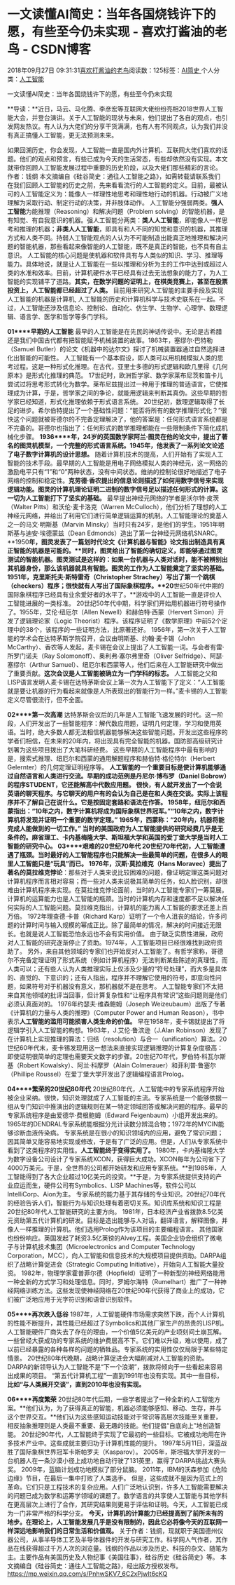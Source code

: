 
# 一文读懂AI简史：当年各国烧钱许下的愿，有些至今仍未实现 - 喜欢打酱油的老鸟 - CSDN博客


2018年09月27日 09:31:31[喜欢打酱油的老鸟](https://me.csdn.net/weixin_42137700)阅读数：125标签：[AI简史																](https://so.csdn.net/so/search/s.do?q=AI简史&t=blog)个人分类：[人工智能																](https://blog.csdn.net/weixin_42137700/article/category/7820233)


一文读懂AI简史：当年各国烧钱许下的愿，有些至今仍未实现

**导读：**近日，马云、马化腾、李彦宏等互联网大佬纷纷亮相2018世界人工智能大会，并登台演讲。关于人工智能的现状与未来，他们提出了各自的观点，也引发网友热议。有人认为大佬们的分享干货满满，也有人有不同观点，认为我们并没有真正搞懂人工智能，更无法预测未来。

如果回溯历史，你会发现，人工智能一直是国内外计算机、互联网大佬们喜欢的话题。他们的观点和预言，有些已成为今天的生活常态，有些却依然没有实现。本文就带你回顾人工智能发展过程中重要的历史阶段，以及大佬们那些精彩的言论。
作者：钱纲
本文摘编自《硅谷简史：通往人工智能之路》，如需转载请联系我们
在我们回顾人工智能的历史之前，先来看看流行的人工智能的定义。目前，最被认可的人工智能定义为：能像人一样理性地思考和理性地行动的机器。行动被广义地理解为采取行动、制定行动的决策，并非肢体动作。
人工智能分强弱两类。**强人工智能**为能推理（Reasoning）和解决问题（Problem solving）的智能机器，是有知觉、有自我意识的机器。强人工智能分两类：**类人人工智能**，即能像人一样思考和推理的机器；**非类人人工智能**，即具有和人不同的知觉和意识的机器，其推理方式和人类不同。持弱人工智能观点的人认为不可能制造出能真正地推理和解决问题的智能机器，那些看起来像智能的人工智能，既不是真正的智能，也不具有自主意识。
人工智能的核心问题是使机器和软件具有与人类似的知识、学习、推理等能力。具体地说，就是让人工智能在一些以推理和分析为主的工作中达到或超过人类的水准和效率。目前，计算机硬件水平已经具有过去无法想象的能力了，为人工智能的实现铺平了道路。**其实，在数学问题的证明上，在棋类竞赛上，甚至在股票投资上，人工智能都已经超过了人类。**
目前用来研究人工智能的主要手段及实现人工智能的机器是计算机, 人工智能的历史和计算机科学与技术史联系在一起。不过，人工智能还涉及信息论、控制论、自动化、仿生学、生物学、心理学、数理逻辑、语言学、医学和哲学等多门学科。

**01****早期的人工智能**
最早的人工智能是在先民的神话传说中。无论是古希腊还是我们中国古代都有把智能赋予机械装置的故事。1863年，塞缪尔·巴特勒（Samuel Butler）的论文《机器中的达尔文》探讨了机械装置器通过自然选择进化出智能的可能性。
人工智能有一个基本假设，即人类可以用机械模拟人类的思考过程。这是一种形式化推理。在古代，亚里士多德的形式逻辑和欧几里得《几何原本》是形式化推理的典范。
17世纪时，欧洲哲学家、数学家莱布尼茨和笛卡儿尝试过将思考形式转化为数学。莱布尼兹提出过一种用于推理的普适语言，它使推理成为计算，于是，哲学家之间的争论，就能用逻辑来判断其真伪。这些早期的哲学家已经知道，形式化推理依赖于形式语言系统。
20世纪初，数理逻辑取得了长足的进步。希尔伯特提出了一个基础性问题：“能否将所有的数学推理形式化？”很快这个问题就被哥德尔的不完备定理解决了，他的答案是：任何形式语言系统都是不完备的。哥德尔也指出了：任何形式的数学推理都能在一些限制条件下简化成机械化步骤。
**1936****年，24岁的英国数学家阿兰·图灵在他的论文中，提出了著名的图灵机模型，一个完整的形式语言系统。1945年，他发表了一系列论文论述了电子数字计算机的设计思想。**
随着计算机技术的提高，人们开始有了实现人工智能的技术手段。最早期的人工智能是用电子网络模拟人类的神经元，这一网络的激励电平只有“1”和“0”两种状态，没有中间状态。维纳的控制论很好地描述了电子网络的控制和稳定性。**克劳德·香农提出的信息论则描述了如何用数字信号来实现逻辑功能。图灵的计算机理论证明二进制的数字信号足以描述任何形式的计算。这一切为人工智能打下了坚实的基础。**
最早提出神经元网络的学者是沃尔特·皮茨（Walter Pitts）和沃伦·麦卡洛克（Warren McCulloch），他们分析了理想的人工神经元网络，并给出了利用它们进行简单逻辑运算的机制。人工智能理论的奠基人之一的马文·明斯基（Marvin Minsky）当时只有24岁，是他们的学生。1951年明斯基与迪安·埃德蒙兹（Dean Edmonds）造出了第一台神经元网络机SNARC。
**1950****年，图灵发表了一篇划时代论文《计算机器与智能》论文指出制造具有真正智能的机器是可能的。**同时，图灵给出了智能的确切定义，即能够通过图灵测试的智能机器。**图灵测试**是这样的：如果一台机器与人类对话时，能不被辨别出其机器身份，那么该机器就具有智能。图灵的工作为人工智能奠定了坚实的基础。
1951年，克里斯托夫·斯特雷奇（Christopher Strachey）写出了第一个跳棋（checkers）程序；很快就有人写出了国际象棋程序。**20****世纪50年代中期的国际象棋程序已经具有业余爱好者的水平了。**游戏中的人工智能一直是评价人工智能进展的一类标准。
20世纪50年代中期，科学家们开始用机器进行符号操作了。1955年，艾伦·纽厄尔（Allen Newell）和赫伯特·西蒙（Hervert Simon）开发了逻辑理论家（Logic Theorist）程序。该程序证明了《数学原理》中前52个定理中的38个，该程序的一些证明方法，比原著还好。
1956年，第一次关于人工智能的学术会在达特茅斯学院召开，会议由明斯基、约翰·麦卡锡（John McCarthy）、香农等人发起，麦卡锡在会议上提出了人工智能一词。与会者有雷·所罗门诺夫（Ray Solomonoff）、奥利弗·塞尔弗里奇（Oliver Selfridge）、阿瑟·塞缪尔（Arthur Samuel）、纽厄尔和西蒙等人，他们后来在人工智能研究中做出了重要贡献。**这次会议是人工智能被确立为一门学科的标志。**
人工智能之父和LISP语言发明人麦卡锡在达特茅斯会议上第一次为人工智能下了定义：“人工智能就是要让机器的行为看起来就像是人所表现出的智能行为一样。”麦卡锡的人工智能定义尽管很流行，但不全面。

**02****第一次高潮**
达特茅斯会议后的几年是人工智能飞速发展的时代。这一阶段，人们开发出了一些智能程序：解代数应用题，证明几何定理，学习和使用英语。当时，绝大多数人都无法相信机器能够解决这些智能问题。开发出这些程序的学者们相信，在未来的20年内，将出现具有完全智能的机器。国防部高级研究计划署为这些项目拨出了大笔科研经费。
这些早期的人工智能程序中最有影响的是，搜索式推理、纽厄尔和西蒙的通用解题程序和赫伯特·格伦特尔（Herbert Gelernter）的几何定理证明程序等。
**人工智能的一个重要目标是使计算机能够通过自然语言和人类进行交流。**早期的成功范例是丹尼尔·博布罗（Daniel Bobrow）的程序STUDENT，它还能解高中代数应用题。
很快，有人就开发出了一个会说英语的聊天程序。与它聊天的用户有的会认为自己是在和人类在交谈。实际上该程序并不了解自己在说什么。它是按固定套路和语法在作答。
1958年，纽厄尔和西蒙指出：“10年之内，数字计算机将成为国际象棋世界冠军。”“10年之内，数字计算机将发现并证明一个重要的数学定理。”
1965年，西蒙称：“20年内，机器将能完成人能做到的一切工作。”
当时的美国政府为人工智能提供的研究经费几乎是无条件的。麻省理工、卡内基梅隆大学、斯坦福大学和英国的爱丁堡大学是当时人工智能的研究中心。
**03****艰难的20世纪70年代**
20世纪70年代初，人工智能遭遇了瓶颈。当时最好的人工智能程序也只能解决一些最简单的问题，在很多人的眼里人工智能只是“玩具”而已。
1976年，汉斯·莫拉维克（Hans Moravec）提出了著名的**莫拉维克悖论**：那些对于人类来说比较困难的问题，像证明定理这类问题对计算机程序而言相对容易；而一些对人类来说极其简单的任务，如人脸识别，却很难由计算机程序来实现。在莫拉维克悖论面前，当时的人工智能专家们一筹莫展。
计算机的运算能力也是人工智能的瓶颈。当时的计算机内存和速度都不足以解决任何实际的人工智能问题。莫拉维克指出，计算机的能力离人工智能的要求还差上百万倍。
1972年理查德·卡普（Richard Karp）证明了一个令人沮丧的结论，许多问题的计算时间与输入规模的幂成正比。除了最简单的情况，解决的时间接近无限长。也就是说人工智能恐怕永远也不会有实用价值。
由于缺乏实质性进展，政府对人工智能的研究逐渐停止了资助。1974年，人工智能项目已经很难找到政府资助了。
另外，来自其他领域的专家们也开始反对人工智能了。有哲学家称，哥德尔不完备定理证明了形式系统（例如计算机程序）无法判断某些陈述的真理性，而人类可以；还有些人认为人类推理实际上仅涉及少量的“符号处理”，而大多是具体的、直觉的、下意识的；还有人指出，程序并不理解它使用的符号，即意向性问题，如果符号对于机器没有意义，那机器就不是在思考。
人工智能专家们不太把来自其他领域的批评当回事，但计算复杂性和“让程序具有常识”这些问题则是他们必须认真面对的。
1976年约瑟夫·维森鲍姆（Joseph Weizeubaum）出版了专著《计算机的力量与人类的推理》（Computer Power and Human Reason），书中表示**人工智能的滥用可能损害人类生命的价值。**
早在1958年，麦卡锡就提出了将逻辑学引入人工智能的构想。1963年，J.艾伦·鲁滨逊（J.Alan Robinson）发现了在计算机上实现推理的算法：归结（resolution）与合一（unification）算法。20世纪60年代末，麦卡锡发现用这一想法来直接实现逻辑推理的计算复杂度极高：即使证明很简单的定理也需要天文数字的步骤。20世纪70年代，罗伯特·科瓦尔斯基（Robert Kowalsky）、阿兰·科摩罗（Alain Colmerauer）和菲利普·鲁塞尔（Phillipe Roussel）在爱丁堡大学开发出了逻辑编程语言Prolog。

**04****繁荣的20世纪80年代**
20世纪80年代，人工智能中的专家系统程序开始被企业采纳。很快，知识处理就成了人工智能的主流。专家系统是一个能够依据一组从专门知识中推演出的逻辑规则在某一特定领域回答或解决问题的程序。最早的专家系统程序是由爱德华·费根鲍姆（Edward Feigenbaum）小组开发出来的。1965年的DENDRAL专家系统能根据分光计读数分辨混合物；1972年的MYCIN能够诊断血液传染病。
专家系统是在很小的知识领域内的应用，避免了常识问题；因其简单又能容易地实现或修改，于是有了广泛的应用。但是，人们从专家系统中看到了这类程序的实用性。**人工智能终于变得实用了。**
1980年，卡内基梅隆大学为数字设备公司设计了专家系统XCON，获得巨大成功。XCON每年为公司省下了4000万美元。于是，全世界的公司都开始研发和应用专家系统。**到1985年，人工智能得到了各大企业超过10亿美元的投资。**于是，为专家系统提供支持的产业应运而生，硬件公司有Symbolics、LISP Machines等，软件公司以IntelliCorp、Aion为主。
专家系统的能力基于其存储的专业知识。20世纪70年代的经验告诉人们，智能行为与知识处理有着密切关系。知识库系统和知识工程是20世纪80年代人工智能研究的主要方向。
1981年，日本经济产业省拨款8.5亿美元资助第五代计算机的研发。目标是造出能够与人对话，翻译语言，解释图像，并像人一样推理的计算机。他们选用Prolog作为该项目的主要编程语言。
其他国家也纷纷响应。英国发起了耗资3.5亿英镑的Alvey工程。美国企业协会组织了微电子与计算机技术集团（Microelectronics and Computer Technology Corporation，MCC），向人工智能和信息技术的大规模项目提供资助。DARPA组织了战略计算促进会（Strategic Computing Initiative），开始向人工智能大量投资。
1982年，物理学家霍普菲尔德（Hopfield）证明了一种新型的神经网络能用一种全新的方式学习和处理信息。同时，罗姆尔海特（Rumelhart）推广了一种神经网络训练方法。这些发现使神经网络在20世纪90年代获得了商业上的成功，它们被广泛地应用于光字符识别和语音识别软件。

**05****再次跌入低谷**
1987年，人工智能硬件市场需求突然下跌，而个人计算机的性能不断提升，其性能已经超过了Symbolics和其他厂家生产的昂贵的LISP机。人工智能硬件厂商失去了存在的理由，一个价值5亿美元的产业顷刻间土崩瓦解。
一些曾经大获成功的专家系统的维护费居高不下。它们难以升级，难以使用，成了以前已经暴露的各种各样的问题的牺牲品。专家系统的实用性仅仅局限于某些特定情景。
20世纪80年代晚期，战略计算促进会大幅削减对人工智能的资助。DARPA的新领导认为人工智能不是“下一个浪潮”，拨款将倾向于一些看起来容易出成果的项目。
“第五代计算机工程”一直到1991年也没有实现。其中一些目标，**比如“与人类展开交谈”，直到2010年也没有实现。**

**06****再度繁荣**
20世纪80年代后期，一些学者提出了一种全新的人工智能方案。**他们认为，为了获得真正的智能，机器必须能够感知、移动、生存，并与这个世界交互。**他们认为这些感知运动技能对于常识等高层次技能至关重要，相反抽象推理则是人类最不重要、最无趣的技能。他们提倡“自底向上”地创造智能。
20世纪90年代，人工智能终于实现了它最初的一些目标。它被成功地用在许多技术产业中。这些成就主要归功于计算机性能的提升。
1997年5月11日，深蓝战胜了国际象棋世界冠军卡斯帕罗夫（Kasparov）。
2005年，斯坦福大学开发的一台机器人在一条沙漠小径上成功地自动行驶了131英里，赢得了DARPA挑战大赛头奖。
2009年，蓝脑计划成功地模拟了部分鼠脑。
2011年，IBM的沃森参加《危险边缘》节目，在最后一集中打败了人类选手。
但是，这些成就不是因为范式上的革命。它们只是工程技术的复杂应用。人们广泛地认识到，许多人工智能需要解决的问题已成为数学和运筹学领域的课题了。数学语言的共享使人工智能与其他学科在更高层次上进行了合作，其研究结果则更易于评估和证明。今天，人工智能已成为一门非常严格的科学分支。
**今天，计算机的计算能力已经提高到了前所未有的地步。在理论上，人工智能发展几乎是没有限制的，因此它必将像今天的互联网一样深远地影响我们的日常生活和价值观。**
关于作者：钱纲，现就职于美国德州仪器公司，从事半导体工艺及半导体器件的开发与研究工作。科学网人气作者，其作品在线获得超过千万人次的浏览量。钱纲的作品以涉及历史、科技的杂文、随笔为主。主要作品有美国历史及人物纪事《美国往事》，硅谷历史《硅谷简史》等。
本文摘编自《硅谷简史：通往人工智能之路》，经出版方授权发布。
https://mp.weixin.qq.com/s/PnhwSKV7_6C2xPjwIt6cKQ


